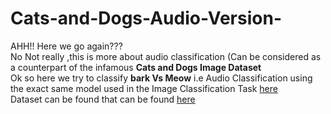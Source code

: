# Cats-and-Dogs-Audio-Version-
AHH!! Here we go again???<br> No Not really ,this is more about audio classification (Can be considered as a counterpart of the infamous **Cats and Dogs Image Dataset**<br>
Ok so here we try to classify **bark Vs Meow** i.e Audio Classification using the exact same model used in the Image Classification Task [here](https://github.com/So-ham/Cats-and-Dogs)<br>
Dataset can be found that can be found [here](https://www.kaggle.com/mmoreaux/audio-cats-and-dogs)
